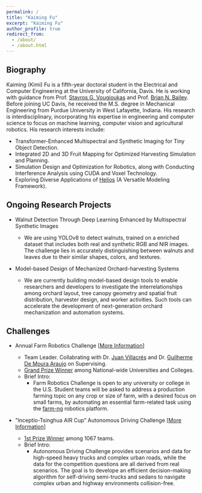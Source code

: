 ```yaml
---
permalink: /
title: "Kaiming Fu"
excerpt: "Kaiming Fu"
author_profile: true
redirect_from: 
  - /about/
  - /about.html
---
```


Biography
-----
Kaiming (Kimi) Fu is a fifth-year doctoral student in the Electrical and Computer Engineering at the University of California, Davis. He is working with guidance from Prof. [Stavros G. Vougioukas](https://faculty.engineering.ucdavis.edu/vougioukas/research/lab-members/) and Prof. [Brian N. Bailey](https://baileylab.ucdavis.edu/people/index.html). Before joining UC Davis, he received the M.S. degree in Mechanical Engineering from Purdue University in West Lafayette, Indiana. His research is interdisciplinary, incorporating his expertise in engineering and computer science to focus on machine learning, computer vision and agricultural robotics. His research interests include:

* Transformer-Enhanced Multispectral and Synthetic Imaging for Tiny Object Detection.
* Integrated 2D and 3D Fruit Mapping for Optimized Harvesting Simulation and Planning.
* Simulation Design and Optimization for Robotics, along with Conducting Interference Analysis using CUDA and Voxel Technology.
* Exploring Diverse Applications of [Helios](https://baileylab.ucdavis.edu/software/helios/index.html) (A Versatile Modeling Framework).

Ongoing Research Projects
-----
* Walnut Detection Through Deep Learning Enhanced by Multispectral Synthetic Images
  * We are using YOLOv8 to detect walnuts, trained on a enriched dataset that includes both real and synthetic RGB and NIR images. The challenge lies in accurately distinguishing between walnuts and leaves due to their similar shapes, colors, and textures.

* Model-based Design of Mechanized Orchard-harvesting Systems
  * We are currently building model-based design tools to enable researchers and developers to investigate the interrelationships among orchard layout, tree canopy geometry and spatial fruit distribution, harvester design, and worker activities. Such tools can accelerate the development of next-generation orchard mechanization and automation systems.

    
Challenges
-----
* Annual Farm Robotics Challenge [[More Information](farm_robotics_challenge_2023)]
  * Team Leader. Collabrating with Dr. [Juan Villacrés](https://www.linkedin.com/in/juan-villacrés-054b71169/) and Dr. [Guilherme De Moura Araujo](https://www.linkedin.com/in/guilhermedemouraa/) on Supervising.
  * [Grand Prize Winner](https://ucanr.edu/News/?routeName=newsstory&postnum=57108) among National-wide Universities and Colleges.
  * Brief Intro: 
    * Farm Robotics Challenge is open to any university or college in the U.S. Student teams will be asked to address a production farming topic on any crop or size of farm, with a desired focus on small farms, by automating an essential farm-related task using the [farm-ng](https://farm-ng.squarespace.com) robotics platform.

* "Inceptio-Tsinghua AIR Cup” Autonomous Driving Challenge [[More Information](autonomous_driving_challenge_2022)]
  * [1st Prize Winner](https://min.news/en/tech/d0f74264edf0ba9c211e13b5dcb468f8.html) among 1067 teams.
  * Brief Intro: 
    * Autonomous Driving Challenge provides scenarios and data for high-speed heavy trucks and complex urban roads, while the data for the competition questions are all derived from real scenarios. The goal is to develope an efficient decision-making algorithm for self-driving semi-trucks and sedans to navigate complex urban and highway environments collision-free.

